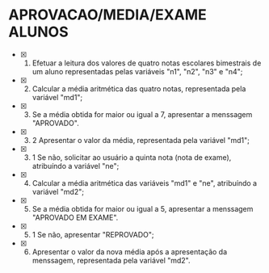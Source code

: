 # APROVACAO/MEDIA/EXAME ALUNOS

- [x] 1. Efetuar a leitura dos valores de quatro notas escolares bimestrais de um aluno representadas pelas variáveis "n1", "n2", "n3" e "n4";

- [x] 2. Calcular a média aritmética das quatro notas, representada pela variável "md1";

- [x] 3. Se a média obtida for maior ou igual a 7, apresentar a menssagem "APROVADO".
- [x] 3. 2 Apresentar o valor da média, representada pela variável "md1";
- [x] 3. 1 Se não, solicitar ao usuário a quinta nota (nota de exame), atribuíndo a variável "ne";

- [x] 4. Calcular a média aritmética das variáveis "md1" e "ne", atribuíndo a variável "md2";

- [x] 5. Se a média obtida for maior ou igual a 5, apresentar a menssagem "APROVADO EM EXAME".
- [X] 5. 1 Se não, apresentar "REPROVADO";

- [X] 6. Apresentar o valor da nova média após a apresentação da menssagem, representada pela variável "md2".